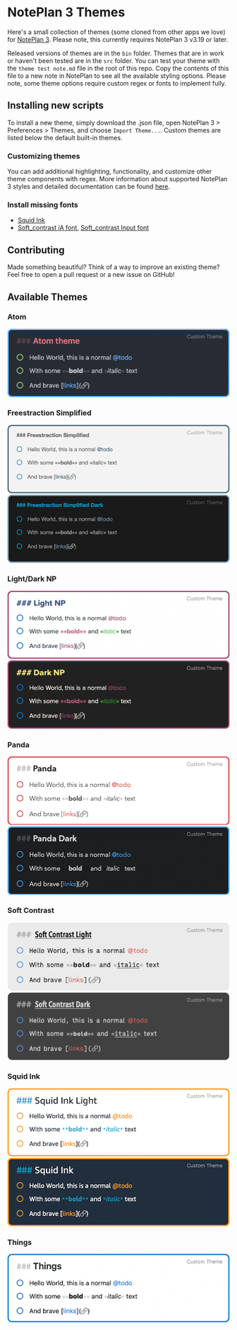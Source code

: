 # NotePlan 3 Themes

Here's a small collection of themes (some cloned from other apps we love) for [NotePlan 3](https://noteplan.co). Please note, this currently requires NotePlan 3 v3.19 or later. 

Released versions of themes are in the `bin` folder. Themes that are in work or haven't been tested are in the `src` folder. You can test your theme with the `theme test note.md` file in the root of this repo. Copy the contents of this file to a new note in NotePlan to see all the available styling options. Please note, some theme options require custom regex or fonts to implement fully. 

## Installing new scripts

To install a new theme, simply download the .json file, open NotePlan 3 > Preferences > Themes, and choose `Import Theme...`. Custom themes are listed below the default built-in themes. 

### Customizing themes
You can add additional highlighting, functionality, and customize other theme components with regex. More information about supported NotePlan 3 styles and detailed documentation can be found [here](http://noteplan.co/createcustomthemes).

### Install missing fonts
- [Squid Ink](https://developer.amazon.com/en-US/alexa/branding/echo-guidelines/identity-guidelines/typography)
- [Soft_contrast iA font](https://github.com/iaolo/iA-Fonts), [Soft_contrast Input font](https://input.djr.com/download/)

## Contributing

Made something beautiful? Think of a way to improve an existing theme? Feel free to open a pull request or a new issue on GitHub!


## Available Themes
### Atom
![](img/atom.png)
### Freestraction Simplified
![](img/freestraction.png)
![](img/freestractiondark.png)
### Light/Dark NP
![](img/lightnp.png)
![](img/darknp.png)
### Panda
![](img/panda.png)
![](img/pandadark.png)
### Soft Contrast
![](img/softcontrastlight.png)
![](img/softcontrastdark.png)
### Squid Ink
![](img/squidinklight.png)
![](img/squidink.png)
### Things
![](img/things.png)

